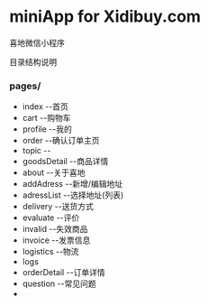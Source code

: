 # miniApp for Xidibuy.com
喜地微信小程序

目录结构说明
### pages/
* index        --首页
* cart        --购物车
* profile        --我的
* order        --确认订单主页
* topic        --
* goodsDetail        --商品详情
* about        --关于喜地
* addAdress        --新增/编辑地址
* adressList        --选择地址(列表)
* delivery        --送货方式
* evaluate        --评价
* invalid        --失效商品
* invoice        --发票信息
* logistics        --物流
* logs        
* orderDetail       --订单详情 
* question        --常见问题
* 


